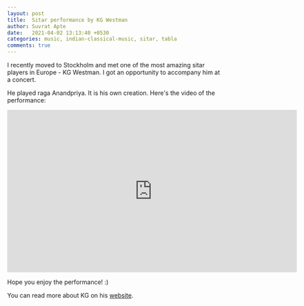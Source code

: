 ```yaml
---
layout: post
title:  Sitar performance by KG Westman
author: Suvrat Apte
date:   2021-04-02 13:13:40 +0530
categories: music, indian-classical-music, sitar, tabla
comments: true
---
```


I recently moved to Stockholm and met one of the most amazing sitar players in Europe - KG Westman.
I got an opportunity to accompany him at a concert.

He played raga Anandpriya. It is his own creation.
Here's the video of the performance:

<iframe width="672" height="378" src="https://www.youtube.com/embed/GyI9B9JobyQ" title="YouTube video player" frameborder="0" allow="accelerometer; autoplay; clipboard-write; encrypted-media; gyroscope; picture-in-picture" allowfullscreen></iframe>

<br/>
<!---excerpt-break-->

Hope you enjoy the performance! :)

You can read more about KG on his <a href="http://www.kgwestman.com/" target="_blank">website</a>.
